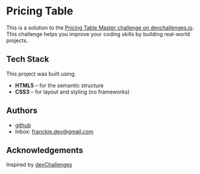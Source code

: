 
# Pricing Table

This is a solution to the [Pricing Table Master challenge on devchallenges.io](https://devchallenges.io/challenge/pricing-table-section-challenge).  
This challenge helps you improve your coding skills by building real-world projects.



## Tech Stack

This project was built using:

- **HTML5** – for the semantic structure  
- **CSS3** – for layout and styling (no frameworks)

## Authors

- [github](https://github.com/Fr4nckie)
- Inbox: franckie.dev@gmail.com


## Acknowledgements

Inspired by [devChallenges](https://devchallenges.io/)
